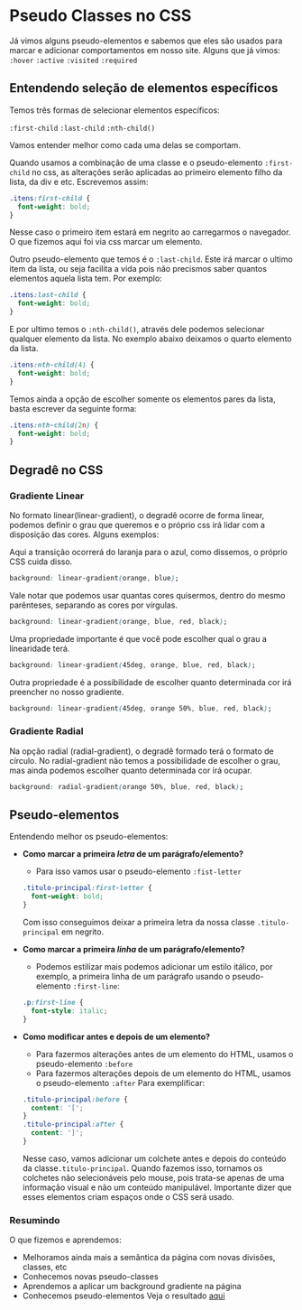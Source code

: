 # Pseudo Classes no CSS

Já vimos alguns pseudo-elementos e sabemos que eles são usados para marcar e adicionar comportamentos em nosso site. Alguns que já vimos:
`:hover`
`:active`
`:visited`
`:required`

## Entendendo seleção de elementos específicos

Temos três formas de selecionar elementos específicos:

`:first-child`
`:last-child`
`:nth-child()`

Vamos entender melhor como cada uma delas se comportam.

Quando usamos a combinação de uma classe e o pseudo-elemento `:first-child` no css, as alterações serão aplicadas ao primeiro elemento filho da lista, da div e etc.
Escrevemos assim:

```css
.itens:first-child {
  font-weight: bold;
}
```

Nesse caso o primeiro item estará em negrito ao carregarmos o navegador.
O que fizemos aqui foi via css marcar um elemento.

Outro pseudo-elemento que temos é o `:last-child`. Este irá marcar o ultimo item da lista, ou seja facilita a vida pois não precismos saber quantos elementos aquela lista tem. Por exemplo:

```css
.itens:last-child {
  font-weight: bold;
}
```

E por ultimo temos o `:nth-child()`, através dele podemos selecionar qualquer elemento da lista. No exemplo abaixo deixamos o quarto elemento da lista.

```css
.itens:nth-child(4) {
  font-weight: bold;
}
```

Temos ainda a opção de escolher somente os elementos pares da lista, basta escrever da seguinte forma:

```css
.itens:nth-child(2n) {
  font-weight: bold;
}
```

## Degradê no CSS

### Gradiente Linear

No formato linear(linear-gradient), o degradê ocorre de forma linear, podemos definir o grau que queremos e o próprio css irá lidar com a disposição das cores.
Alguns exemplos:

Aqui a transição ocorrerá do laranja para o azul, como dissemos, o próprio CSS cuida disso.

```css
background: linear-gradient(orange, blue);
```

Vale notar que podemos usar quantas cores quisermos, dentro do mesmo parênteses, separando as cores por vírgulas.

```css
background: linear-gradient(orange, blue, red, black);
```

Uma propriedade importante é que você pode escolher qual o grau a linearidade terá.

```css
background: linear-gradient(45deg, orange, blue, red, black);
```

Outra propriedade é a possibilidade de escolher quanto determinada cor irá preencher no nosso gradiente.

```css
background: linear-gradient(45deg, orange 50%, blue, red, black);
```

### Gradiente Radial

Na opção radial (radial-gradient), o degradê formado terá o formato de círculo. No radial-gradient não temos a possibilidade de escolher o grau, mas ainda podemos escolher quanto determinada cor irá ocupar.

```css
background: radial-gradient(orange 50%, blue, red, black);
```

## Pseudo-elementos

Entendendo melhor os pseudo-elementos:

- **Como marcar a primeira _letra_ de um parágrafo/elemento?**

  - Para isso vamos usar o pseudo-elemento `:fist-letter`

  ```css
  .titulo-principal:first-letter {
    font-weight: bold;
  }
  ```

  Com isso conseguimos deixar a primeira letra da nossa classe `.titulo-principal` em negrito.

- **Como marcar a primeira _linha_ de um parágrafo/elemento?**

  - Podemos estilizar mais podemos adicionar um estilo itálico, por exemplo, a primeira linha de um parágrafo usando o pseudo-elemento `:first-line`:

  ```css
  .p:first-line {
    font-style: italic;
  }
  ```

- **Como modificar antes e depois de um elemento?**

  - Para fazermos alterações antes de um elemento do HTML, usamos o pseudo-elemento `:before`
  - Para fazermos alterações depois de um elemento do HTML, usamos o pseudo-elemento `:after`
    Para exemplificar:

  ```css
  .titulo-principal:before {
    content: '[';
  }
  .titulo-principal:after {
    content: ']';
  }
  ```

  Nesse caso, vamos adicionar um colchete antes e depois do conteúdo da classe`.titulo-principal`. Quando fazemos isso, tornamos os colchetes não selecionáveis pelo mouse, pois trata-se apenas de uma informação visual e não um conteúdo manipulável.
  Importante dizer que esses elementos criam espaços onde o CSS será usado.

### Resumindo

O que fizemos e aprendemos:

- Melhoramos ainda mais a semântica da página com novas divisões, classes, etc
- Conhecemos novas pseudo-classes
- Aprendemos a aplicar um background gradiente na página
- Conhecemos pseudo-elementos
  Veja o resultado [aqui](/Cursos/Iniciante_Em_Programa%C3%A7%C3%A3o/02-Paginas_Web/HTML5eCSS3_No_Css_Avante/03-Melhorando_CSS/index.html)

```

```
